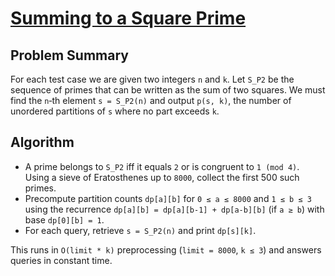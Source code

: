 # [Summing to a Square Prime](https://www.spoj.com/problems/CZ_PROB1/)

## Problem Summary
For each test case we are given two integers `n` and `k`. Let `S_P2` be the
sequence of primes that can be written as the sum of two squares. We must find
the `n`‑th element `s = S_P2(n)` and output `p(s, k)`, the number of unordered
partitions of `s` where no part exceeds `k`.

## Algorithm
- A prime belongs to `S_P2` iff it equals `2` or is congruent to `1 (mod 4)`.
  Using a sieve of Eratosthenes up to `8000`, collect the first 500 such primes.
- Precompute partition counts `dp[a][b]` for `0 ≤ a ≤ 8000` and `1 ≤ b ≤ 3`
  using the recurrence
  `dp[a][b] = dp[a][b-1] + dp[a-b][b]` (if `a ≥ b`) with base `dp[0][b] = 1`.
- For each query, retrieve `s = S_P2(n)` and print `dp[s][k]`.

This runs in `O(limit * k)` preprocessing (`limit = 8000`, `k ≤ 3`) and answers
queries in constant time.
